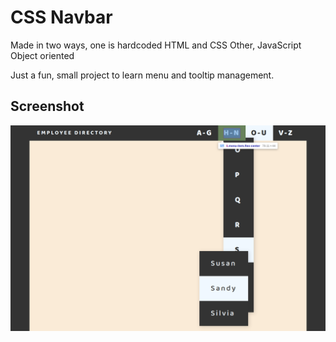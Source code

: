 # CSS Navbar

Made in two ways, one is hardcoded HTML and CSS
Other, JavaScript Object oriented

Just a fun, small project to learn menu and tooltip management.

## Screenshot

![](./screenshot.png)